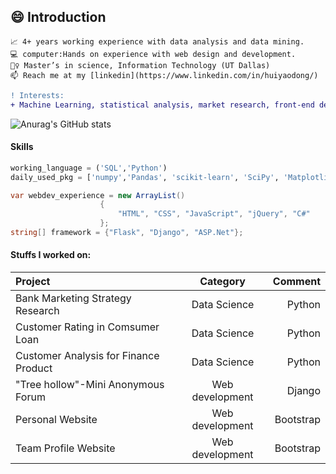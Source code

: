 <!--
**KarenDong/KarenDong** is a ✨ _special_ ✨ repository because its `README.md` (this file) appears on your GitHub profile.

Here are some ideas to get you started:

- 🔭 I’m currently working on ...
- 🌱 I’m currently learning ...
- 👯 I’m looking to collaborate on ...
- 🤔 I’m looking for help with ...
- 💬 Ask me about ...
- 📫 How to reach me: ...
- 😄 Pronouns: ...
- ⚡ Fun fact: ...
-->

## :smile: Introduction

    📈 4+ years working experience with data analysis and data mining. 
    💻 computer:Hands on experience with web design and development.
    🙆‍♀️ Master’s in science, Information Technology (UT Dallas)
    📫 Reach me at my [linkedin](https://www.linkedin.com/in/huiyaodong/)

```diff
! Interests:
+ Machine Learning, statistical analysis, market research, front-end design, fin-tech. AND⚽!!!
```


![Anurag's GitHub stats](https://github-readme-stats.vercel.app/api?username=KarenDong&hide=contribs,prs)

#### Skills
```python
working_language = ('SQL','Python')
daily_used_pkg = ['numpy','Pandas', 'scikit-learn', 'SciPy', 'Matplotlib', 'seaborn']
```

```c#
var webdev_experience = new ArrayList()
					{
						"HTML", "CSS", "JavaScript", "jQuery", "C#" 
					};
string[] framework = {"Flask", "Django", "ASP.Net"};
```

#### Stuffs I worked on:

| Project | Category  | Comment |
| :------------ |:---------------:| -----:|
|Bank Marketing Strategy Research    | Data Science | Python |
|Customer Rating in Comsumer Loan     | Data Science        |   Python |
|Customer Analysis for Finance Product | Data Science        | Python |
| "Tree hollow"-Mini Anonymous Forum     | Web development | Django |
|Personal Website     | Web development        |   Bootstrap |
|Team Profile Website | Web development        | Bootstrap |
